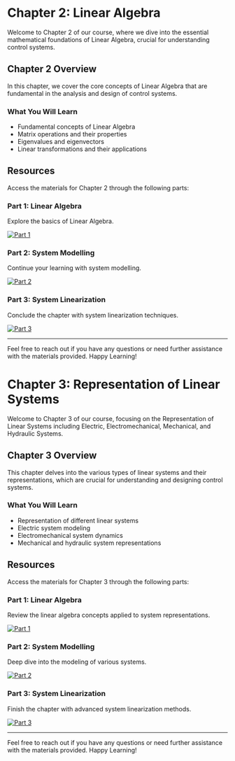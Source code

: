 # Chapter 2: Linear Algebra

Welcome to Chapter 2 of our course, where we dive into the essential mathematical foundations of Linear Algebra, crucial for understanding control systems.

## Chapter 2 Overview

In this chapter, we cover the core concepts of Linear Algebra that are fundamental in the analysis and design of control systems.

### What You Will Learn

- Fundamental concepts of Linear Algebra
- Matrix operations and their properties
- Eigenvalues and eigenvectors
- Linear transformations and their applications

## Resources

Access the materials for Chapter 2 through the following parts:

### Part 1: Linear Algebra

Explore the basics of Linear Algebra.

[![Part 1](https://img.shields.io/badge/Access-Part%201-blue?style=flat-square&logo=github)](https://github.com/YourGitHub/ModernControl2024W/tree/main/Chapter%202%20-%20Linear%20Algebra/Part%201)

### Part 2: System Modelling

Continue your learning with system modelling.

[![Part 2](https://img.shields.io/badge/Access-Part%202-blue?style=flat-square&logo=github)](https://github.com/YourGitHub/ModernControl2024W/tree/main/Chapter%202%20-%20Linear%20Algebra/Part%202)

### Part 3: System Linearization

Conclude the chapter with system linearization techniques.

[![Part 3](https://img.shields.io/badge/Access-Part%203-blue?style=flat-square&logo=github)](https://github.com/YourGitHub/ModernControl2024W/tree/main/Chapter%202%20-%20Linear%20Algebra/Part%203)

---

Feel free to reach out if you have any questions or need further assistance with the materials provided. Happy Learning!

# Chapter 3: Representation of Linear Systems

Welcome to Chapter 3 of our course, focusing on the Representation of Linear Systems including Electric, Electromechanical, Mechanical, and Hydraulic Systems.

## Chapter 3 Overview

This chapter delves into the various types of linear systems and their representations, which are crucial for understanding and designing control systems.

### What You Will Learn

- Representation of different linear systems
- Electric system modeling
- Electromechanical system dynamics
- Mechanical and hydraulic system representations

## Resources

Access the materials for Chapter 3 through the following parts:

### Part 1: Linear Algebra

Review the linear algebra concepts applied to system representations.

[![Part 1](https://img.shields.io/badge/Access-Part%201-blue?style=flat-square&logo=github)](https://github.com/YourGitHub/ModernControl2024W/tree/main/Chapter%203%20-%20Representation%20of%20Linear%20Systems/Part%201)

### Part 2: System Modelling

Deep dive into the modeling of various systems.

[![Part 2](https://img.shields.io/badge/Access-Part%202-blue?style=flat-square&logo=github)](https://github.com/YourGitHub/ModernControl2024W/tree/main/Chapter%203%20-%20Representation%20of%20Linear%20Systems/Part%202)

### Part 3: System Linearization

Finish the chapter with advanced system linearization methods.

[![Part 3](https://img.shields.io/badge/Access-Part%203-blue?style=flat-square&logo=github)](https://github.com/YourGitHub/ModernControl2024W/tree/main/Chapter%203%20-%20Representation%20of%20Linear%20Systems/Part%203)

---

Feel free to reach out if you have any questions or need further assistance with the materials provided. Happy Learning!

